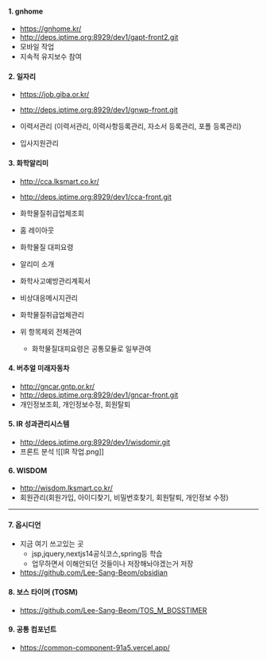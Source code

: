 #### 1. gnhome
 - https://gnhome.kr/
 - http://deps.iptime.org:8929/dev1/gapt-front2.git
  - 모바일 작업
  - 지속적 유지보수 참여
#### 2. 일자리
- https://job.giba.or.kr/
- http://deps.iptime.org:8929/dev1/gnwp-front.git

- 이력서관리 (이력서관리, 이력사항등록관리, 자소서 등록관리, 포폴 등록관리)
- 입사지원관리
#### 3. 화학알리미
- http://cca.lksmart.co.kr/
- http://deps.iptime.org:8929/dev1/cca-front.git

- 화학물질취급업체조회
- 홈 레이아웃
- 화학물질 대피요령
- 알리미 소개
- 화학사고예방관리계획서
- 비상대응메시지관리
- 화학물질취급업체관리

- 위 항목제외 전체관여
	- 화학물질대피요령은 공통모듈로 일부관여
#### 4. 버추얼 미래자동차
- http://gncar.gntp.or.kr/
- http://deps.iptime.org:8929/dev1/gncar-front.git
- 개인정보조회, 개인정보수정, 회원탈퇴
#### 5. IR 성과관리시스템
- http://deps.iptime.org:8929/dev1/wisdomir.git
- 프론트 분석
![[IR 작업.png]]

#### 6. WISDOM
- http://wisdom.lksmart.co.kr/
- 회원관리(회원가입, 아이디찾기, 비밀번호찾기, 회원탈퇴, 개인정보 수정)

---

#### 7. 옵시디언
- 지금 여기 쓰고있는 곳
	- jsp,jquery,nextjs14공식코스,spring등 학습
	- 업무하면서 이해안되던 것들이나 저장해놔야겠는거 저장
- https://github.com/Lee-Sang-Beom/obsidian

#### 8. 보스 타이머 (TOSM)
- https://github.com/Lee-Sang-Beom/TOS_M_BOSSTIMER


#### 9. 공통 컴포넌트
- https://common-component-91a5.vercel.app/